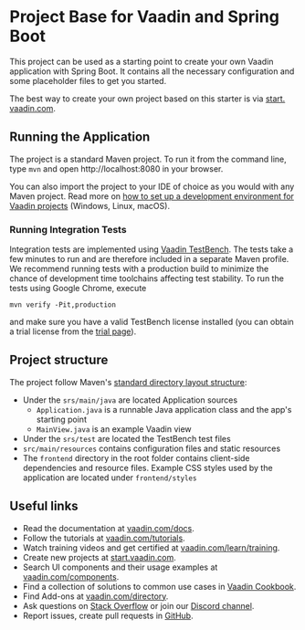 # Project Base for Vaadin and Spring Boot

This project can be used as a starting point to create your own Vaadin application with Spring Boot.
It contains all the necessary configuration and some placeholder files to get you started.

The best way to create your own project based on this starter is via [start.
vaadin.com](https://start.vaadin.com/).

## Running the Application
The project is a standard Maven project. To run it from the command line, type `mvn` and open http://localhost:8080 in your browser.

You can also import the project to your IDE of choice as you would with any
Maven project. Read more on [how to set up a development environment for
Vaadin projects](https://vaadin.com/docs/latest/guide/install) (Windows, Linux, macOS).

### Running Integration Tests

Integration tests are implemented using [Vaadin TestBench](https://vaadin.com/testbench). The tests take a few minutes to run and are therefore included in a separate Maven profile. We recommend running tests with a production build to minimize the chance of development time toolchains affecting test stability. To run the tests using Google Chrome, execute

`mvn verify -Pit,production`

and make sure you have a valid TestBench license installed (you can obtain a
trial license from the [trial page](
https://vaadin.com/trial)).

## Project structure

The project follow Maven's [standard directory layout structure](https://maven.apache.org/guides/introduction/introduction-to-the-standard-directory-layout.html):
- Under the `srs/main/java` are located Application sources
    - `Application.java` is a runnable Java application class and the app's
      starting point
    - `MainView.java` is an example Vaadin view
- Under the `srs/test` are located the TestBench test files
- `src/main/resources` contains configuration files and static resources
- The `frontend` directory in the root folder contains client-side
  dependencies and resource files. Example CSS styles used by the application
  are located under `frontend/styles`

## Useful links

- Read the documentation at [vaadin.com/docs](https://vaadin.com/docs).
- Follow the tutorials at [vaadin.com/tutorials](https://vaadin.com/tutorials).
- Watch training videos and get certified at [vaadin.com/learn/training]( https://vaadin.com/learn/training).
- Create new projects at [start.vaadin.com](https://start.vaadin.com/).
- Search UI components and their usage examples at [vaadin.com/components](https://vaadin.com/components).
- Find a collection of solutions to common use cases in [Vaadin Cookbook](https://cookbook.vaadin.com/).
- Find Add-ons at [vaadin.com/directory](https://vaadin.com/directory).
- Ask questions on [Stack Overflow](https://stackoverflow.com/questions/tagged/vaadin) or join our [Discord channel](https://discord.gg/MYFq5RTbBn).
- Report issues, create pull requests in [GitHub](https://github.com/vaadin/).